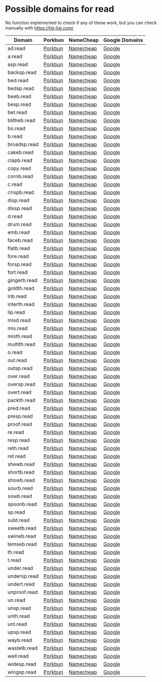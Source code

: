 # Possible domains for read

No function implemented to check if any of these work, but you can check manually with https://tld-list.com/

| Domain | Porkbun | NameCheap | Google Domains |
|---|---|---|---|
| ad.read | [Porkbun](https://porkbun.com/checkout/search?prb=e814663da1&tlds=&idnLanguage=&search=search&q=ad.read) | [Namecheap](https://www.namecheap.com/domains/registration/results/?domain=ad.read) | [Google](https://domains.google.com/registrar/search?searchTerm=ad.read) |
| a.read | [Porkbun](https://porkbun.com/checkout/search?prb=e814663da1&tlds=&idnLanguage=&search=search&q=a.read) | [Namecheap](https://www.namecheap.com/domains/registration/results/?domain=a.read) | [Google](https://domains.google.com/registrar/search?searchTerm=a.read) |
| asp.read | [Porkbun](https://porkbun.com/checkout/search?prb=e814663da1&tlds=&idnLanguage=&search=search&q=asp.read) | [Namecheap](https://www.namecheap.com/domains/registration/results/?domain=asp.read) | [Google](https://domains.google.com/registrar/search?searchTerm=asp.read) |
| backsp.read | [Porkbun](https://porkbun.com/checkout/search?prb=e814663da1&tlds=&idnLanguage=&search=search&q=backsp.read) | [Namecheap](https://www.namecheap.com/domains/registration/results/?domain=backsp.read) | [Google](https://domains.google.com/registrar/search?searchTerm=backsp.read) |
| bed.read | [Porkbun](https://porkbun.com/checkout/search?prb=e814663da1&tlds=&idnLanguage=&search=search&q=bed.read) | [Namecheap](https://www.namecheap.com/domains/registration/results/?domain=bed.read) | [Google](https://domains.google.com/registrar/search?searchTerm=bed.read) |
| bedsp.read | [Porkbun](https://porkbun.com/checkout/search?prb=e814663da1&tlds=&idnLanguage=&search=search&q=bedsp.read) | [Namecheap](https://www.namecheap.com/domains/registration/results/?domain=bedsp.read) | [Google](https://domains.google.com/registrar/search?searchTerm=bedsp.read) |
| beeb.read | [Porkbun](https://porkbun.com/checkout/search?prb=e814663da1&tlds=&idnLanguage=&search=search&q=beeb.read) | [Namecheap](https://www.namecheap.com/domains/registration/results/?domain=beeb.read) | [Google](https://domains.google.com/registrar/search?searchTerm=beeb.read) |
| besp.read | [Porkbun](https://porkbun.com/checkout/search?prb=e814663da1&tlds=&idnLanguage=&search=search&q=besp.read) | [Namecheap](https://www.namecheap.com/domains/registration/results/?domain=besp.read) | [Google](https://domains.google.com/registrar/search?searchTerm=besp.read) |
| bet.read | [Porkbun](https://porkbun.com/checkout/search?prb=e814663da1&tlds=&idnLanguage=&search=search&q=bet.read) | [Namecheap](https://www.namecheap.com/domains/registration/results/?domain=bet.read) | [Google](https://domains.google.com/registrar/search?searchTerm=bet.read) |
| blitheb.read | [Porkbun](https://porkbun.com/checkout/search?prb=e814663da1&tlds=&idnLanguage=&search=search&q=blitheb.read) | [Namecheap](https://www.namecheap.com/domains/registration/results/?domain=blitheb.read) | [Google](https://domains.google.com/registrar/search?searchTerm=blitheb.read) |
| bo.read | [Porkbun](https://porkbun.com/checkout/search?prb=e814663da1&tlds=&idnLanguage=&search=search&q=bo.read) | [Namecheap](https://www.namecheap.com/domains/registration/results/?domain=bo.read) | [Google](https://domains.google.com/registrar/search?searchTerm=bo.read) |
| b.read | [Porkbun](https://porkbun.com/checkout/search?prb=e814663da1&tlds=&idnLanguage=&search=search&q=b.read) | [Namecheap](https://www.namecheap.com/domains/registration/results/?domain=b.read) | [Google](https://domains.google.com/registrar/search?searchTerm=b.read) |
| broadsp.read | [Porkbun](https://porkbun.com/checkout/search?prb=e814663da1&tlds=&idnLanguage=&search=search&q=broadsp.read) | [Namecheap](https://www.namecheap.com/domains/registration/results/?domain=broadsp.read) | [Google](https://domains.google.com/registrar/search?searchTerm=broadsp.read) |
| cakeb.read | [Porkbun](https://porkbun.com/checkout/search?prb=e814663da1&tlds=&idnLanguage=&search=search&q=cakeb.read) | [Namecheap](https://www.namecheap.com/domains/registration/results/?domain=cakeb.read) | [Google](https://domains.google.com/registrar/search?searchTerm=cakeb.read) |
| clapb.read | [Porkbun](https://porkbun.com/checkout/search?prb=e814663da1&tlds=&idnLanguage=&search=search&q=clapb.read) | [Namecheap](https://www.namecheap.com/domains/registration/results/?domain=clapb.read) | [Google](https://domains.google.com/registrar/search?searchTerm=clapb.read) |
| copy.read | [Porkbun](https://porkbun.com/checkout/search?prb=e814663da1&tlds=&idnLanguage=&search=search&q=copy.read) | [Namecheap](https://www.namecheap.com/domains/registration/results/?domain=copy.read) | [Google](https://domains.google.com/registrar/search?searchTerm=copy.read) |
| cornb.read | [Porkbun](https://porkbun.com/checkout/search?prb=e814663da1&tlds=&idnLanguage=&search=search&q=cornb.read) | [Namecheap](https://www.namecheap.com/domains/registration/results/?domain=cornb.read) | [Google](https://domains.google.com/registrar/search?searchTerm=cornb.read) |
| c.read | [Porkbun](https://porkbun.com/checkout/search?prb=e814663da1&tlds=&idnLanguage=&search=search&q=c.read) | [Namecheap](https://www.namecheap.com/domains/registration/results/?domain=c.read) | [Google](https://domains.google.com/registrar/search?searchTerm=c.read) |
| crispb.read | [Porkbun](https://porkbun.com/checkout/search?prb=e814663da1&tlds=&idnLanguage=&search=search&q=crispb.read) | [Namecheap](https://www.namecheap.com/domains/registration/results/?domain=crispb.read) | [Google](https://domains.google.com/registrar/search?searchTerm=crispb.read) |
| disp.read | [Porkbun](https://porkbun.com/checkout/search?prb=e814663da1&tlds=&idnLanguage=&search=search&q=disp.read) | [Namecheap](https://www.namecheap.com/domains/registration/results/?domain=disp.read) | [Google](https://domains.google.com/registrar/search?searchTerm=disp.read) |
| dissp.read | [Porkbun](https://porkbun.com/checkout/search?prb=e814663da1&tlds=&idnLanguage=&search=search&q=dissp.read) | [Namecheap](https://www.namecheap.com/domains/registration/results/?domain=dissp.read) | [Google](https://domains.google.com/registrar/search?searchTerm=dissp.read) |
| d.read | [Porkbun](https://porkbun.com/checkout/search?prb=e814663da1&tlds=&idnLanguage=&search=search&q=d.read) | [Namecheap](https://www.namecheap.com/domains/registration/results/?domain=d.read) | [Google](https://domains.google.com/registrar/search?searchTerm=d.read) |
| drum.read | [Porkbun](https://porkbun.com/checkout/search?prb=e814663da1&tlds=&idnLanguage=&search=search&q=drum.read) | [Namecheap](https://www.namecheap.com/domains/registration/results/?domain=drum.read) | [Google](https://domains.google.com/registrar/search?searchTerm=drum.read) |
| emb.read | [Porkbun](https://porkbun.com/checkout/search?prb=e814663da1&tlds=&idnLanguage=&search=search&q=emb.read) | [Namecheap](https://www.namecheap.com/domains/registration/results/?domain=emb.read) | [Google](https://domains.google.com/registrar/search?searchTerm=emb.read) |
| faceb.read | [Porkbun](https://porkbun.com/checkout/search?prb=e814663da1&tlds=&idnLanguage=&search=search&q=faceb.read) | [Namecheap](https://www.namecheap.com/domains/registration/results/?domain=faceb.read) | [Google](https://domains.google.com/registrar/search?searchTerm=faceb.read) |
| flatb.read | [Porkbun](https://porkbun.com/checkout/search?prb=e814663da1&tlds=&idnLanguage=&search=search&q=flatb.read) | [Namecheap](https://www.namecheap.com/domains/registration/results/?domain=flatb.read) | [Google](https://domains.google.com/registrar/search?searchTerm=flatb.read) |
| fore.read | [Porkbun](https://porkbun.com/checkout/search?prb=e814663da1&tlds=&idnLanguage=&search=search&q=fore.read) | [Namecheap](https://www.namecheap.com/domains/registration/results/?domain=fore.read) | [Google](https://domains.google.com/registrar/search?searchTerm=fore.read) |
| forsp.read | [Porkbun](https://porkbun.com/checkout/search?prb=e814663da1&tlds=&idnLanguage=&search=search&q=forsp.read) | [Namecheap](https://www.namecheap.com/domains/registration/results/?domain=forsp.read) | [Google](https://domains.google.com/registrar/search?searchTerm=forsp.read) |
| fort.read | [Porkbun](https://porkbun.com/checkout/search?prb=e814663da1&tlds=&idnLanguage=&search=search&q=fort.read) | [Namecheap](https://www.namecheap.com/domains/registration/results/?domain=fort.read) | [Google](https://domains.google.com/registrar/search?searchTerm=fort.read) |
| gingerb.read | [Porkbun](https://porkbun.com/checkout/search?prb=e814663da1&tlds=&idnLanguage=&search=search&q=gingerb.read) | [Namecheap](https://www.namecheap.com/domains/registration/results/?domain=gingerb.read) | [Google](https://domains.google.com/registrar/search?searchTerm=gingerb.read) |
| goldth.read | [Porkbun](https://porkbun.com/checkout/search?prb=e814663da1&tlds=&idnLanguage=&search=search&q=goldth.read) | [Namecheap](https://www.namecheap.com/domains/registration/results/?domain=goldth.read) | [Google](https://domains.google.com/registrar/search?searchTerm=goldth.read) |
| inb.read | [Porkbun](https://porkbun.com/checkout/search?prb=e814663da1&tlds=&idnLanguage=&search=search&q=inb.read) | [Namecheap](https://www.namecheap.com/domains/registration/results/?domain=inb.read) | [Google](https://domains.google.com/registrar/search?searchTerm=inb.read) |
| interth.read | [Porkbun](https://porkbun.com/checkout/search?prb=e814663da1&tlds=&idnLanguage=&search=search&q=interth.read) | [Namecheap](https://www.namecheap.com/domains/registration/results/?domain=interth.read) | [Google](https://domains.google.com/registrar/search?searchTerm=interth.read) |
| lip.read | [Porkbun](https://porkbun.com/checkout/search?prb=e814663da1&tlds=&idnLanguage=&search=search&q=lip.read) | [Namecheap](https://www.namecheap.com/domains/registration/results/?domain=lip.read) | [Google](https://domains.google.com/registrar/search?searchTerm=lip.read) |
| misd.read | [Porkbun](https://porkbun.com/checkout/search?prb=e814663da1&tlds=&idnLanguage=&search=search&q=misd.read) | [Namecheap](https://www.namecheap.com/domains/registration/results/?domain=misd.read) | [Google](https://domains.google.com/registrar/search?searchTerm=misd.read) |
| mis.read | [Porkbun](https://porkbun.com/checkout/search?prb=e814663da1&tlds=&idnLanguage=&search=search&q=mis.read) | [Namecheap](https://www.namecheap.com/domains/registration/results/?domain=mis.read) | [Google](https://domains.google.com/registrar/search?searchTerm=mis.read) |
| misth.read | [Porkbun](https://porkbun.com/checkout/search?prb=e814663da1&tlds=&idnLanguage=&search=search&q=misth.read) | [Namecheap](https://www.namecheap.com/domains/registration/results/?domain=misth.read) | [Google](https://domains.google.com/registrar/search?searchTerm=misth.read) |
| multith.read | [Porkbun](https://porkbun.com/checkout/search?prb=e814663da1&tlds=&idnLanguage=&search=search&q=multith.read) | [Namecheap](https://www.namecheap.com/domains/registration/results/?domain=multith.read) | [Google](https://domains.google.com/registrar/search?searchTerm=multith.read) |
| o.read | [Porkbun](https://porkbun.com/checkout/search?prb=e814663da1&tlds=&idnLanguage=&search=search&q=o.read) | [Namecheap](https://www.namecheap.com/domains/registration/results/?domain=o.read) | [Google](https://domains.google.com/registrar/search?searchTerm=o.read) |
| out.read | [Porkbun](https://porkbun.com/checkout/search?prb=e814663da1&tlds=&idnLanguage=&search=search&q=out.read) | [Namecheap](https://www.namecheap.com/domains/registration/results/?domain=out.read) | [Google](https://domains.google.com/registrar/search?searchTerm=out.read) |
| outsp.read | [Porkbun](https://porkbun.com/checkout/search?prb=e814663da1&tlds=&idnLanguage=&search=search&q=outsp.read) | [Namecheap](https://www.namecheap.com/domains/registration/results/?domain=outsp.read) | [Google](https://domains.google.com/registrar/search?searchTerm=outsp.read) |
| over.read | [Porkbun](https://porkbun.com/checkout/search?prb=e814663da1&tlds=&idnLanguage=&search=search&q=over.read) | [Namecheap](https://www.namecheap.com/domains/registration/results/?domain=over.read) | [Google](https://domains.google.com/registrar/search?searchTerm=over.read) |
| oversp.read | [Porkbun](https://porkbun.com/checkout/search?prb=e814663da1&tlds=&idnLanguage=&search=search&q=oversp.read) | [Namecheap](https://www.namecheap.com/domains/registration/results/?domain=oversp.read) | [Google](https://domains.google.com/registrar/search?searchTerm=oversp.read) |
| overt.read | [Porkbun](https://porkbun.com/checkout/search?prb=e814663da1&tlds=&idnLanguage=&search=search&q=overt.read) | [Namecheap](https://www.namecheap.com/domains/registration/results/?domain=overt.read) | [Google](https://domains.google.com/registrar/search?searchTerm=overt.read) |
| packth.read | [Porkbun](https://porkbun.com/checkout/search?prb=e814663da1&tlds=&idnLanguage=&search=search&q=packth.read) | [Namecheap](https://www.namecheap.com/domains/registration/results/?domain=packth.read) | [Google](https://domains.google.com/registrar/search?searchTerm=packth.read) |
| pred.read | [Porkbun](https://porkbun.com/checkout/search?prb=e814663da1&tlds=&idnLanguage=&search=search&q=pred.read) | [Namecheap](https://www.namecheap.com/domains/registration/results/?domain=pred.read) | [Google](https://domains.google.com/registrar/search?searchTerm=pred.read) |
| presp.read | [Porkbun](https://porkbun.com/checkout/search?prb=e814663da1&tlds=&idnLanguage=&search=search&q=presp.read) | [Namecheap](https://www.namecheap.com/domains/registration/results/?domain=presp.read) | [Google](https://domains.google.com/registrar/search?searchTerm=presp.read) |
| proof.read | [Porkbun](https://porkbun.com/checkout/search?prb=e814663da1&tlds=&idnLanguage=&search=search&q=proof.read) | [Namecheap](https://www.namecheap.com/domains/registration/results/?domain=proof.read) | [Google](https://domains.google.com/registrar/search?searchTerm=proof.read) |
| re.read | [Porkbun](https://porkbun.com/checkout/search?prb=e814663da1&tlds=&idnLanguage=&search=search&q=re.read) | [Namecheap](https://www.namecheap.com/domains/registration/results/?domain=re.read) | [Google](https://domains.google.com/registrar/search?searchTerm=re.read) |
| resp.read | [Porkbun](https://porkbun.com/checkout/search?prb=e814663da1&tlds=&idnLanguage=&search=search&q=resp.read) | [Namecheap](https://www.namecheap.com/domains/registration/results/?domain=resp.read) | [Google](https://domains.google.com/registrar/search?searchTerm=resp.read) |
| reth.read | [Porkbun](https://porkbun.com/checkout/search?prb=e814663da1&tlds=&idnLanguage=&search=search&q=reth.read) | [Namecheap](https://www.namecheap.com/domains/registration/results/?domain=reth.read) | [Google](https://domains.google.com/registrar/search?searchTerm=reth.read) |
| ret.read | [Porkbun](https://porkbun.com/checkout/search?prb=e814663da1&tlds=&idnLanguage=&search=search&q=ret.read) | [Namecheap](https://www.namecheap.com/domains/registration/results/?domain=ret.read) | [Google](https://domains.google.com/registrar/search?searchTerm=ret.read) |
| shewb.read | [Porkbun](https://porkbun.com/checkout/search?prb=e814663da1&tlds=&idnLanguage=&search=search&q=shewb.read) | [Namecheap](https://www.namecheap.com/domains/registration/results/?domain=shewb.read) | [Google](https://domains.google.com/registrar/search?searchTerm=shewb.read) |
| shortb.read | [Porkbun](https://porkbun.com/checkout/search?prb=e814663da1&tlds=&idnLanguage=&search=search&q=shortb.read) | [Namecheap](https://www.namecheap.com/domains/registration/results/?domain=shortb.read) | [Google](https://domains.google.com/registrar/search?searchTerm=shortb.read) |
| showb.read | [Porkbun](https://porkbun.com/checkout/search?prb=e814663da1&tlds=&idnLanguage=&search=search&q=showb.read) | [Namecheap](https://www.namecheap.com/domains/registration/results/?domain=showb.read) | [Google](https://domains.google.com/registrar/search?searchTerm=showb.read) |
| sourb.read | [Porkbun](https://porkbun.com/checkout/search?prb=e814663da1&tlds=&idnLanguage=&search=search&q=sourb.read) | [Namecheap](https://www.namecheap.com/domains/registration/results/?domain=sourb.read) | [Google](https://domains.google.com/registrar/search?searchTerm=sourb.read) |
| sowb.read | [Porkbun](https://porkbun.com/checkout/search?prb=e814663da1&tlds=&idnLanguage=&search=search&q=sowb.read) | [Namecheap](https://www.namecheap.com/domains/registration/results/?domain=sowb.read) | [Google](https://domains.google.com/registrar/search?searchTerm=sowb.read) |
| spoonb.read | [Porkbun](https://porkbun.com/checkout/search?prb=e814663da1&tlds=&idnLanguage=&search=search&q=spoonb.read) | [Namecheap](https://www.namecheap.com/domains/registration/results/?domain=spoonb.read) | [Google](https://domains.google.com/registrar/search?searchTerm=spoonb.read) |
| sp.read | [Porkbun](https://porkbun.com/checkout/search?prb=e814663da1&tlds=&idnLanguage=&search=search&q=sp.read) | [Namecheap](https://www.namecheap.com/domains/registration/results/?domain=sp.read) | [Google](https://domains.google.com/registrar/search?searchTerm=sp.read) |
| subt.read | [Porkbun](https://porkbun.com/checkout/search?prb=e814663da1&tlds=&idnLanguage=&search=search&q=subt.read) | [Namecheap](https://www.namecheap.com/domains/registration/results/?domain=subt.read) | [Google](https://domains.google.com/registrar/search?searchTerm=subt.read) |
| sweetb.read | [Porkbun](https://porkbun.com/checkout/search?prb=e814663da1&tlds=&idnLanguage=&search=search&q=sweetb.read) | [Namecheap](https://www.namecheap.com/domains/registration/results/?domain=sweetb.read) | [Google](https://domains.google.com/registrar/search?searchTerm=sweetb.read) |
| swineb.read | [Porkbun](https://porkbun.com/checkout/search?prb=e814663da1&tlds=&idnLanguage=&search=search&q=swineb.read) | [Namecheap](https://www.namecheap.com/domains/registration/results/?domain=swineb.read) | [Google](https://domains.google.com/registrar/search?searchTerm=swineb.read) |
| temseb.read | [Porkbun](https://porkbun.com/checkout/search?prb=e814663da1&tlds=&idnLanguage=&search=search&q=temseb.read) | [Namecheap](https://www.namecheap.com/domains/registration/results/?domain=temseb.read) | [Google](https://domains.google.com/registrar/search?searchTerm=temseb.read) |
| th.read | [Porkbun](https://porkbun.com/checkout/search?prb=e814663da1&tlds=&idnLanguage=&search=search&q=th.read) | [Namecheap](https://www.namecheap.com/domains/registration/results/?domain=th.read) | [Google](https://domains.google.com/registrar/search?searchTerm=th.read) |
| t.read | [Porkbun](https://porkbun.com/checkout/search?prb=e814663da1&tlds=&idnLanguage=&search=search&q=t.read) | [Namecheap](https://www.namecheap.com/domains/registration/results/?domain=t.read) | [Google](https://domains.google.com/registrar/search?searchTerm=t.read) |
| under.read | [Porkbun](https://porkbun.com/checkout/search?prb=e814663da1&tlds=&idnLanguage=&search=search&q=under.read) | [Namecheap](https://www.namecheap.com/domains/registration/results/?domain=under.read) | [Google](https://domains.google.com/registrar/search?searchTerm=under.read) |
| undersp.read | [Porkbun](https://porkbun.com/checkout/search?prb=e814663da1&tlds=&idnLanguage=&search=search&q=undersp.read) | [Namecheap](https://www.namecheap.com/domains/registration/results/?domain=undersp.read) | [Google](https://domains.google.com/registrar/search?searchTerm=undersp.read) |
| undert.read | [Porkbun](https://porkbun.com/checkout/search?prb=e814663da1&tlds=&idnLanguage=&search=search&q=undert.read) | [Namecheap](https://www.namecheap.com/domains/registration/results/?domain=undert.read) | [Google](https://domains.google.com/registrar/search?searchTerm=undert.read) |
| unproof.read | [Porkbun](https://porkbun.com/checkout/search?prb=e814663da1&tlds=&idnLanguage=&search=search&q=unproof.read) | [Namecheap](https://www.namecheap.com/domains/registration/results/?domain=unproof.read) | [Google](https://domains.google.com/registrar/search?searchTerm=unproof.read) |
| un.read | [Porkbun](https://porkbun.com/checkout/search?prb=e814663da1&tlds=&idnLanguage=&search=search&q=un.read) | [Namecheap](https://www.namecheap.com/domains/registration/results/?domain=un.read) | [Google](https://domains.google.com/registrar/search?searchTerm=un.read) |
| unsp.read | [Porkbun](https://porkbun.com/checkout/search?prb=e814663da1&tlds=&idnLanguage=&search=search&q=unsp.read) | [Namecheap](https://www.namecheap.com/domains/registration/results/?domain=unsp.read) | [Google](https://domains.google.com/registrar/search?searchTerm=unsp.read) |
| unth.read | [Porkbun](https://porkbun.com/checkout/search?prb=e814663da1&tlds=&idnLanguage=&search=search&q=unth.read) | [Namecheap](https://www.namecheap.com/domains/registration/results/?domain=unth.read) | [Google](https://domains.google.com/registrar/search?searchTerm=unth.read) |
| unt.read | [Porkbun](https://porkbun.com/checkout/search?prb=e814663da1&tlds=&idnLanguage=&search=search&q=unt.read) | [Namecheap](https://www.namecheap.com/domains/registration/results/?domain=unt.read) | [Google](https://domains.google.com/registrar/search?searchTerm=unt.read) |
| upsp.read | [Porkbun](https://porkbun.com/checkout/search?prb=e814663da1&tlds=&idnLanguage=&search=search&q=upsp.read) | [Namecheap](https://www.namecheap.com/domains/registration/results/?domain=upsp.read) | [Google](https://domains.google.com/registrar/search?searchTerm=upsp.read) |
| wayb.read | [Porkbun](https://porkbun.com/checkout/search?prb=e814663da1&tlds=&idnLanguage=&search=search&q=wayb.read) | [Namecheap](https://www.namecheap.com/domains/registration/results/?domain=wayb.read) | [Google](https://domains.google.com/registrar/search?searchTerm=wayb.read) |
| wastelb.read | [Porkbun](https://porkbun.com/checkout/search?prb=e814663da1&tlds=&idnLanguage=&search=search&q=wastelb.read) | [Namecheap](https://www.namecheap.com/domains/registration/results/?domain=wastelb.read) | [Google](https://domains.google.com/registrar/search?searchTerm=wastelb.read) |
| well.read | [Porkbun](https://porkbun.com/checkout/search?prb=e814663da1&tlds=&idnLanguage=&search=search&q=well.read) | [Namecheap](https://www.namecheap.com/domains/registration/results/?domain=well.read) | [Google](https://domains.google.com/registrar/search?searchTerm=well.read) |
| widesp.read | [Porkbun](https://porkbun.com/checkout/search?prb=e814663da1&tlds=&idnLanguage=&search=search&q=widesp.read) | [Namecheap](https://www.namecheap.com/domains/registration/results/?domain=widesp.read) | [Google](https://domains.google.com/registrar/search?searchTerm=widesp.read) |
| wingsp.read | [Porkbun](https://porkbun.com/checkout/search?prb=e814663da1&tlds=&idnLanguage=&search=search&q=wingsp.read) | [Namecheap](https://www.namecheap.com/domains/registration/results/?domain=wingsp.read) | [Google](https://domains.google.com/registrar/search?searchTerm=wingsp.read) |
